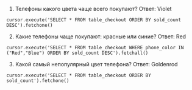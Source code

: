 1. Телефоны какого цвета чаще всего покупают? Ответ: Violet
```
cursor.execute('SELECT * FROM table_checkout ORDER BY sold_count DESC').fetchone()
```

2. Какие телефоны чаще покупают: красные или синие? Ответ: Red
```
cursor.execute('SELECT * FROM table_checkout WHERE phone_color IN ("Red","Blue") ORDER BY sold_count DESC').fetchall()
```

3. Какой самый непопулярный цвет телефона? Ответ: Goldenrod
```
cursor.execute('SELECT * FROM table_checkout ORDER BY sold_count').fetchone()
```